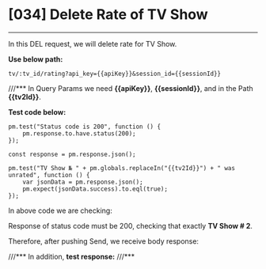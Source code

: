 # [034] Delete Rate of TV Show
___

In this DEL request, we will delete rate for TV Show.

__Use below path:__
```
tv/:tv_id/rating?api_key={{apiKey}}&session_id={{sessionId}}
```
///***
In Query Params we need __{{apiKey}}__, __{{sessionId}}__, and in the Path __{{tv2Id}}__.

__Test code below:__
```
pm.test("Status code is 200", function () {
    pm.response.to.have.status(200);
});

const response = pm.response.json();

pm.test("TV Show № " + pm.globals.replaceIn("{{tv2Id}}") + " was unrated", function () {
    var jsonData = pm.response.json();
    pm.expect(jsonData.success).to.eql(true);
});
```

In above code we are checking:

Response of status code must be 200, checking that exactly __TV Show # 2__.

Therefore, after pushing Send, we receive body response:
 
///***
In addition, __test response:__
///***
